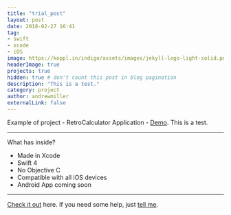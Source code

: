```yaml
---
title: "trial_post"
layout: post
date: 2018-02-27 16:41
tag:
- swift
- xcode
- iOS
image: https://koppl.in/indigo/assets/images/jekyll-logo-light-solid.png
headerImage: true
projects: true
hidden: true # don't count this post in blog pagination
description: "This is a test."
category: project
author: andrewmiller
externalLink: false
---
```


Example of project - RetroCalculator Application - [Demo](http://www.github.com/milldawg167/RetroCalculator/). This is a test.

---

What has inside?

- Made in Xcode
- Swift 4
- No Objective C
- Compatible with all iOS devices
- Android App coming soon

---

[Check it out](https://milldawg167.github.io/RetroCalculator/) here.
If you need some help, just [tell me](http://github.com/milldawg16/).
